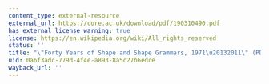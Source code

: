 ```yaml
---
content_type: external-resource
external_url: https://core.ac.uk/download/pdf/190310490.pdf
has_external_license_warning: true
license: https://en.wikipedia.org/wiki/All_rights_reserved
status: ''
title: "\"Forty Years of Shape and Shape Grammars, 1971\u20132011\" (PDF)"
uid: 0a6f3adc-779d-4f4e-a893-8a5c27b6edce
wayback_url: ''
---
```

